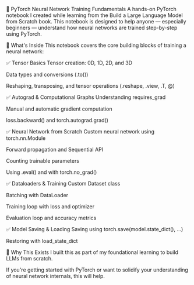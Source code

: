 🧠 PyTorch Neural Network Training Fundamentals
A hands-on PyTorch notebook I created while learning from the Build a Large Language Model from Scratch book. This notebook is designed to help anyone — especially beginners — understand how neural networks are trained step-by-step using PyTorch.

📌 What's Inside
This notebook covers the core building blocks of training a neural network:

✅ Tensor Basics
Tensor creation: 0D, 1D, 2D, and 3D

Data types and conversions (.to())

Reshaping, transposing, and tensor operations (.reshape, .view, .T, @)

✅ Autograd & Computational Graphs
Understanding requires_grad

Manual and automatic gradient computation

loss.backward() and torch.autograd.grad()

✅ Neural Network from Scratch
Custom neural network using torch.nn.Module

Forward propagation and Sequential API

Counting trainable parameters

Using .eval() and with torch.no_grad()

✅ Dataloaders & Training
Custom Dataset class

Batching with DataLoader

Training loop with loss and optimizer

Evaluation loop and accuracy metrics

✅ Model Saving & Loading
Saving using torch.save(model.state_dict(), ...)

Restoring with load_state_dict

🚀 Why This Exists
I built this as part of my foundational learning to build LLMs from scratch. 

If you're getting started with PyTorch or want to solidify your understanding of neural network internals, this will help.




